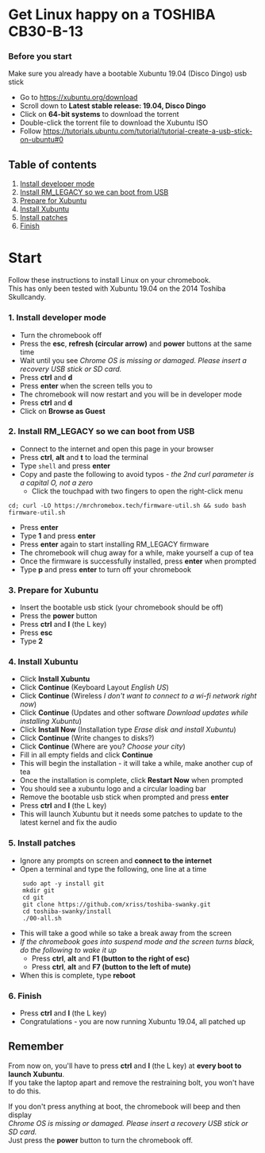 # Get Linux happy on a TOSHIBA CB30-B-13

### Before you start
Make sure you already have a bootable Xubuntu 19.04 (Disco Dingo) usb stick

- Go to https://xubuntu.org/download  
- Scroll down to **Latest stable release: 19.04, Disco Dingo**
- Click on **64-bit systems** to download the torrent  
- Double-click the torrent file to download the Xubuntu ISO
- Follow https://tutorials.ubuntu.com/tutorial/tutorial-create-a-usb-stick-on-ubuntu#0

## Table of contents
1. [Install developer mode](https://github.com/xriss/toshiba-swanky#1-install-developer-mode)  
2. [Install RM_LEGACY so we can boot from USB](https://github.com/xriss/toshiba-swanky#2-install-rm_legacy-so-we-can-boot-from-usb)  
3. [Prepare for Xubuntu](https://github.com/xriss/toshiba-swanky#3-prepare-for-xubuntu)  
4. [Install Xubuntu](https://github.com/xriss/toshiba-swanky#4-install-xubuntu)  
5. [Install patches](https://github.com/xriss/toshiba-swanky#5-install-patches)  
6. [Finish](https://github.com/xriss/toshiba-swanky#6-finish)  

# Start

Follow these instructions to install Linux on your chromebook.  
This has only been tested with Xubuntu 19.04 on the 2014 Toshiba Skullcandy.

### 1. Install developer mode
- Turn the chromebook off  
- Press the **esc**, **refresh (circular arrow)** and **power** buttons at the same time  
- Wait until you see *Chrome OS is missing or damaged. Please insert a recovery USB stick or SD card.*  
- Press **ctrl** and **d**  
- Press **enter** when the screen tells you to
- The chromebook will now restart and you will be in developer mode  
- Press **ctrl** and **d**
- Click on **Browse as Guest**


### 2. Install RM_LEGACY so we can boot from USB
- Connect to the internet and open this page in your browser
- Press **ctrl**, **alt** and **t** to load the terminal  
- Type ```shell``` and press **enter**
- Copy and paste the following to avoid typos - *the 2nd curl parameter is a capital O, not a zero*
    - Click the touchpad with two fingers to open the right-click menu
```
cd; curl -LO https://mrchromebox.tech/firmware-util.sh && sudo bash firmware-util.sh
```
- Press **enter**
- Type **1** and press **enter**
- Press **enter** again to start installing RM_LEGACY firmware
- The chromebook will chug away for a while, make yourself a cup of tea
- Once the firmware is successfully installed, press **enter** when prompted
- Type **p** and press **enter** to turn off your chromebook


### 3. Prepare for Xubuntu
- Insert the bootable usb stick (your chromebook should be off)
- Press the **power** button
- Press **ctrl** and **l** (the L key)
- Press **esc**
- Type **2**


### 4. Install Xubuntu
- Click **Install Xubuntu**
- Click **Continue** (Keyboard Layout *English US*)
- Click **Continue** (Wireless *I don't want to connect to a wi-fi network right now*)
- Click **Continue** (Updates and other software *Download updates while installing Xubuntu*)
- Click **Install Now** (Installation type *Erase disk and install Xubuntu*)
- Click **Continue** (Write changes to disks?)
- Click **Continue** (Where are you? *Choose your city*)
- Fill in all empty fields and click **Continue**
- This will begin the installation - it will take a while, make another cup of tea
- Once the installation is complete, click **Restart Now** when prompted
- You should see a xubuntu logo and a circular loading bar
- Remove the bootable usb stick when prompted and press **enter**
- Press **ctrl** and **l** (the L key)
- This will launch Xubuntu but it needs some patches to update to the latest kernel and fix the audio


### 5. Install patches
- Ignore any prompts on screen and **connect to the internet**
- Open a terminal and type the following, one line at a time
```
	sudo apt -y install git
	mkdir git
	cd git
	git clone https://github.com/xriss/toshiba-swanky.git
	cd toshiba-swanky/install
	./00-all.sh
```
- This will take a good while so take a break away from the screen
- *If the chromebook goes into suspend mode and the screen turns black, do the following to wake it up*
    - Press **ctrl**, **alt** and **F1 (button to the right of esc)**
    - Press **ctrl**, **alt** and **F7 (button to the left of mute)**
- When this is complete, type **reboot**


### 6. Finish
- Press **ctrl** and **l** (the L key)
- Congratulations - you are now running Xubuntu 19.04, all patched up


## Remember
From now on, you'll have to press **ctrl** and **l** (the L key) at **every boot to launch Xubuntu**.  
If you take the laptop apart and remove the restraining bolt, you won't have to do this.

If you don't press anything at boot, the chromebook will beep and then display  
*Chrome OS is missing or damaged. Please insert a recovery USB stick or SD card.*  
Just press the **power** button to turn the chromebook off.

